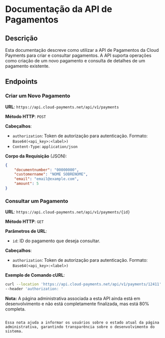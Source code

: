 # Documentação da API de Pagamentos

## Descrição
Esta documentação descreve como utilizar a API de Pagamentos da Cloud Payments para criar e consultar pagamentos. A API suporta operações como criação de um novo pagamento e consulta de detalhes de um pagamento existente.

## Endpoints

### Criar um Novo Pagamento

**URL**: `https://api.cloud-payments.net/api/v1/payments`

**Método HTTP**: `POST`

**Cabeçalhos**:
- `authorization`: Token de autorização para autenticação. Formato: `Base64(<api_key>:<label>)`
- `Content-Type`: `application/json`

**Corpo da Requisição** (JSON):
```json
{
    "documentnumber": "00000000",
    "customername": "NOME SOBRENOME",
    "email": "email@example.com",
    "amount": 5
}
```

### Consultar um Pagamento

**URL**: `https://api.cloud-payments.net/api/v1/payments/{id}`

**Método HTTP**: `GET`

**Parâmetros de URL**:
- `id`: ID do pagamento que deseja consultar.

**Cabeçalhos**:
- `authorization`: Token de autorização para autenticação. Formato: `Base64(<api_key>:<label>)`

**Exemplo de Comando cURL**:
```bash
curl --location 'https://api.cloud-payments.net/api/v1/payments/12411' \
--header 'authorization: '
```


**Nota:** A página administrativa associada a esta API ainda está em desenvolvimento e não está completamente finalizada, mas está 80% completa.
```

Essa nota ajuda a informar os usuários sobre o estado atual da página administrativa, garantindo transparência sobre o desenvolvimento do sistema.
